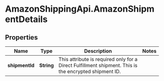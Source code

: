 # AmazonShippingApi.AmazonShipmentDetails

## Properties
Name | Type | Description | Notes
------------ | ------------- | ------------- | -------------
**shipmentId** | **String** | This attribute is required only for a Direct Fulfillment shipment. This is the encrypted shipment ID. | 


